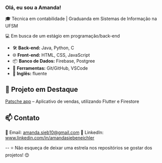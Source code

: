 ### Olá, eu sou a Amanda!

🎓 Técnica em contabilidade | Graduanda em Sistemas de Informação na UFSM

💻 Em busca de um estágio em programação/back-end

- 🛠  **Back-end:** Java, Python, C
- 🌐 **Front-end:** HTML, CSS, JavaScript
- 📦 **Banco de Dados:** Firebase, Postgree
- 🔧 **Ferramentas:** Git/GitHub, VSCode
- 🚀 **Inglês:** fluente

## 📌 Projeto em Destaque

[Patsche app](https://github.com/aaacms/patsche-app) – Aplicativo de vendas, utilizando Flutter e Firestore

## 📫 Contato
📧 Email: amanda.sieb10@gmail.com
🔗 LinkedIn: www.linkedin.com/in/amandasiebeneichler

--
⭐ Não esqueça de deixar uma estrela nos repositórios se gostar dos projetos! 😊
